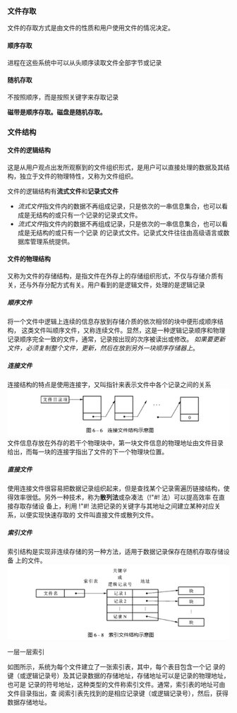 ### 文件存取
文件的存取方式是由文件的性质和用户使用文件的情况决定。

#### 顺序存取
进程在这些系统中可以从头顺序读取文件全部字节或记录

#### 随机存取
不按照顺序，而是按照关键字来存取记录

**磁带是顺序存取。磁盘是随机存取。**

### 文件结构

#### 文件的逻辑结构
这是从用户观点出发所观察到的文件组织形式，是用户可以直接处理的数据及其结构，独立于文件的物理特性，又称为文件组织。

文件的逻辑结构有**流式文件**和**记录式文件** 

 - *流式文件*指文件内的数据不再组成记录，只是依次的一串信息集合，也可以看成是无结构的或只有一个记录的记录式文件。
 - *流式文件*指文件内的数据不再组成记录，只是依次的一串信息集合，也可以看成是无结构的或只有一个记录 的记录式文件。记录式文件往往由高级语言或数据库管理系统提供。 

####  文件的物理结构
又称为文件的存储结构，是指文件在外存上的存储组织形式，不仅与存储介质有关，还与外存分配方式有关。用户看到的是逻辑文件，处理的是逻辑记录

##### 顺序文件
将一个文件中逻辑上连续的信息存放到存储介质的依次相邻的块中便形成顺序结构， 这类文件叫顺序文件，又称连续文件。显然，这是一种逻辑记录顺序和物理记录顺序完全一致的文件，通常，记录按出现的次序被读出或修改。 *如果要更新文件，必须复制整个文件，更新，然后在放到另外一块顺序存储器上*。

##### 连接文件 
连接结构的特点是使用连接字，又叫指针来表示文件中各个记录之间的关系
![](image/link_file.png)
文件信息存放在外存的若干个物理块中，第一块文件信息的物理地址由文件目录 给出，而每一块的连接字指出了文件的下一个物理块位置。

##### 直接文件 
使用连接文件很容易把数据记录组织起来，但是查找某个记录需遍历链接结构，使得效率很低。另外一种技术，称为**散列法**或杂凑法（!"#! 法）可以提高效率
在直接存取存储设 备上，利用 !"#! 法把记录的关键字与其地址之间建立某种对应关系，以便实现快速存取的 文件叫直接文件或散列文件。

##### 索引文件
索引结构是实现非连续存储的另一种方法，适用于数据记录保存在随机存取存储设备 上的文件。
![](image/02.png)

一层一层索引

 如图所示，系统为每个文件建立了一张索引表，其中，每个表目包含一个记 录的键（或逻辑记录号）及其记录数据的存储地址，存储地址可以是记录的物理地址，也可是 记录的符号地址，这种类型的文件称索引文件。通常，索引表的地址可由文件目录指出，查 阅索引表先找到的是相应记录键（或逻辑记录号），然后，获得数据存储地址。
